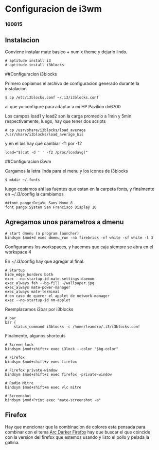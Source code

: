 # Configuracion de i3wm
### 160815

## Instalacion

Conviene instalar mate basico + numix theme y dejarlo lindo.
```
# aptitude install i3
# aptitude install i3blocks
```

##Configuracion i3blocks

Primero copiamos el archivo de configuracion generado durante la instalacion
```
$ cp /etc/i3blocks.conf ~/.i3/i3blocks.conf
```
al que yo configure para adaptar a mi HP Pavilion dv6700

Los campos load1 y load2 son la carga promedio a 1min y 5min
respectivamente, luego, hay que tener dos scripts
```
# cp /usr/share/i3blocks/load_average /usr/share/i3blocks/load_average_bis
```

y en el bis hay que cambiar -f1 por -f2
```
load="$(cut -d ' ' -f2 /proc/loadavg)"
```

##Configuracion i3wm

Cargamos la letra linda para el menu y los iconos de i3blocks
```
$ mkdir ~/.fonts
```

luego copiamos ahi las fuentes que estan en la carpeta fonts,
y finalmente en ~/.i3/config la cambiamos
```
##font pango:DejaVu Sans Mono 8
font pango:System San Francisco Display 10
```

## Agregamos unos parametros a dmenu
```
# start dmenu (a program launcher)
bindsym $mod+d exec dmenu_run -nb firebrick -nf white -sf white -l 3
```

Configuramos los workspaces, y hacemos que
caja siempre se abra en el workspace 4

En ~/.i3/config hay que agregar al final:
```
# Startup
hide_edge_borders both
exec --no-startup-id mate-settings-daemon
exec_always feh --bg-fill ~/wallpaper.jpg
exec_always mate-power-manager
exec_always mate-terminal
# en caso de querer el applet de network-manager
exec --no-startup-id nm-applet
```

Reemplazamos i3bar por i3blocks
```
# bar
bar {
  	status_command i3blocks -c /home/leandro/.i3/i3blocks.conf
```

Finalmente, algunos shortcuts
```
# Screen lock
bindsym $mod+shift+x exec i3lock --color "$bg-color"

# Firefox
bindsym $mod+shift+v exec firefox

# Firefox private-window
bindsym $mod+shift+z exec firefox -private-window

# Radio Mitre
bindsym $mod+shift+m exec vlc mitre

# Screenshot 
bindsym $mod+Print exec "mate-screenshot -a"
```

## Firefox
Hay que mencionar que la combinacion de colores esta pensada
para combinar con el tema
[Arc Darker Firefox](https://github.com/horst3180/arc-firefox-theme/releases)
hay que buscar el que coincide con la version del firefox
que estemos usando y listo el pollo y pelada la gallina.
